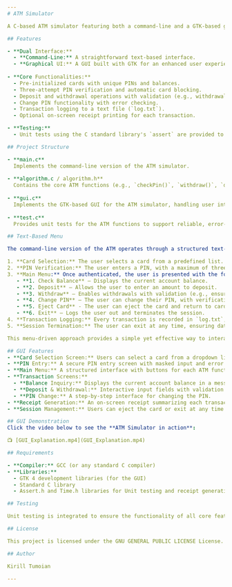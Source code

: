 ```yaml
---
# ATM Simulator

A C-based ATM simulator featuring both a command-line and a GTK-based graphical user interface (GUI). This project implements core ATM functionalities such as card selection, PIN verification, balance inquiry, deposit, withdrawal, and PIN change, along with transaction logging and receipt generation.

## Features

- **Dual Interface:**  
  - **Command-Line:** A straightforward text-based interface.
  - **Graphical UI:** A GUI built with GTK for an enhanced user experience.
  
- **Core Functionalities:**  
  - Pre-initialized cards with unique PINs and balances.
  - Three-attempt PIN verification and automatic card blocking.
  - Deposit and withdrawal operations with validation (e.g., withdrawal multiples).
  - Change PIN functionality with error checking.
  - Transaction logging to a text file (`log.txt`).
  - Optional on-screen receipt printing for each transaction.

- **Testing:**  
  - Unit tests using the C standard library's `assert` are provided to ensure the reliability of the ATM functions.

## Project Structure

- **main.c**  
  Implements the command-line version of the ATM simulator.
  
- **algorithm.c / algorithm.h**  
  Contains the core ATM functions (e.g., `checkPin()`, `withdraw()`, `deposit()`, `changePin()`, etc.) and data structures.
  
- **gui.c**  
  Implements the GTK-based GUI for the ATM simulator, handling user interactions and screen navigation.
  
- **test.c**  
  Provides unit tests for the ATM functions to support reliable, error-free operation.

## Text-Based Menu

The command-line version of the ATM operates through a structured text-based menu system, allowing users to interact with the ATM using numerical selections. The flow is as follows:

1. **Card Selection:** The user selects a card from a predefined list.
2. **PIN Verification:** The user enters a PIN, with a maximum of three attempts before the card is blocked.
3. **Main Menu:** Once authenticated, the user is presented with the following options:
   - **1. Check Balance** – Displays the current account balance.
   - **2. Deposit** – Allows the user to enter an amount to deposit.
   - **3. Withdraw** – Enables withdrawals with validation (e.g., ensuring the amount is a multiple of a specified value).
   - **4. Change PIN** – The user can change their PIN, with verification of the old PIN before setting a new one.
   - **5. Eject Card** - The user can eject the card and return to card selection, while the data of his account is updated.
   - **6. Exit** – Logs the user out and terminates the session.
4. **Transaction Logging:** Every transaction is recorded in `log.txt`, providing a history of deposits, withdrawals, and PIN changes.
5. **Session Termination:** The user can exit at any time, ensuring data integrity and security.

This menu-driven approach provides a simple yet effective way to interact with the ATM simulator without requiring a graphical interface.

## GUI Features
- **Card Selection Screen:** Users can select a card from a dropdown list.
- **PIN Entry:** A secure PIN entry screen with masked input and error tracking.
- **Main Menu:** A structured interface with buttons for each ATM function.
- **Transaction Screens:**
  - **Balance Inquiry:** Displays the current account balance in a message box.
  - **Deposit & Withdrawal:** Interactive input fields with validation.
  - **PIN Change:** A step-by-step interface for changing the PIN.
- **Receipt Generation:** An on-screen receipt summarizing each transaction.
- **Session Management:** Users can eject the card or exit at any time.

## GUI Demonstration
Click the video below to see the **ATM Simulator in action**:

📺 [GUI_Explanation.mp4](GUI_Explanation.mp4)

## Requirements

- **Compiler:** GCC (or any standard C compiler)
- **Libraries:**  
  - GTK 4 development libraries (for the GUI)
  - Standard C library
  - Assert.h and Time.h libraries for Unit testing and receipt generation

## Testing

Unit testing is integrated to ensure the functionality of all core features. Run the unit tests provided in `unittest.c` to verify that each ATM function behaves as expected.

## License

This project is licensed under the GNU GENERAL PUBLIC LICENSE License.

## Author

Kirill Tumoian

---
```

